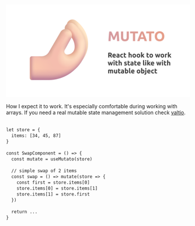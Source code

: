 ![](assets/mutato-github.png)

How I expect it to work. It's especially comfortable during working with arrays. If you need a real mutable state management solution check [valtio](https://github.com/pmndrs/valtio).

```tsx

let store = {
  items: [34, 45, 87]
}

const SwapComponent = () => {
  const mutate = useMutato(store)

  // simple swap of 2 items
  const swap = () => mutate(store => {
    const first = store.items[0]
    store.items[0] = store.items[1]
    store.items[1] = store.first
  })

  return ...
}
```

